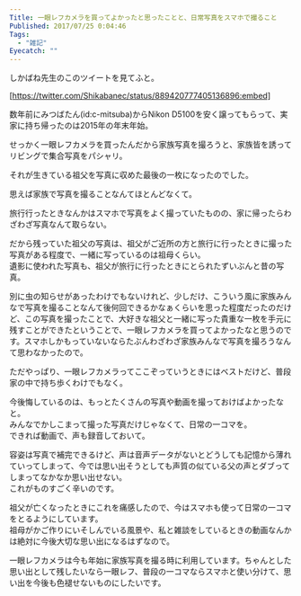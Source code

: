 ```yaml
---
Title: 一眼レフカメラを買ってよかったと思ったことと、日常写真をスマホで撮ること
Published: 2017/07/25 0:04:46
Tags:
  - "雑記"
Eyecatch: ""
---
```

しかばね先生のこのツイートを見てふと。  

[https://twitter.com/Shikabanec/status/889420777405136896:embed]


数年前にみつばたん(id:c-mitsuba)からNikon D5100を安く譲ってもらって、実家に持ち帰ったのは2015年の年末年始。  

せっかく一眼レフカメラを買ったんだから家族写真を撮ろうと、家族皆を誘ってリビングで集合写真をパシャリ。  

それが生きている祖父を写真に収めた最後の一枚になったのでした。  

思えば家族で写真を撮ることなんてほとんどなくて。  

旅行行ったときなんかはスマホで写真をよく撮っていたものの、家に帰ったらわざわざ写真なんて取らない。  


だから残っていた祖父の写真は、祖父がご近所の方と旅行に行ったときに撮った写真がある程度で、一緒に写っているのは祖母くらい。  
遺影に使われた写真も、祖父が旅行に行ったときにとられたずいぶんと昔の写真。  

別に虫の知らせがあったわけでもないけれど、少しだけ、こういう風に家族みんなで写真を撮ることなんて後何回できるかなぁくらいを思った程度だったのだけど、この写真を撮ったことで、大好きな祖父と一緒に写った貴重な一枚を手元に残すことができたということで、一眼レフカメラを買ってよかったなと思うのです。スマホしかもっていないならたぶんわざわざ家族みんなで写真を撮ろうなんて思わなかったので。  



ただやっぱり、一眼レフカメラってここぞっていうときにはベストだけど、普段家の中で持ち歩くわけでもなく。  

今後悔しているのは、もっとたくさんの写真や動画を撮っておけばよかったなと。  
みんなでかしこまって撮った写真だけじゃなくて、日常の一コマを。  
できれば動画で、声も録音しておいて。  

容姿は写真で補完できるけど、声は音声データがないとどうしても記憶から薄れていってしまって、今では思い出そうとしても声質の似ている父の声とダブってしまってなかなか思い出せない。  
これがものすごく辛いのです。  

祖父が亡くなったときにこれを痛感したので、今はスマホも使って日常の一コマをとるようにしています。  
祖母がかご作りにいそしんでいる風景や、私と雑談をしているときの動画なんかは絶対に今後大切な思い出になるはずなので。  

一眼レフカメラは今も年始に家族写真を撮る時に利用しています。ちゃんとした思い出として残したいなら一眼レフ、普段の一コマならスマホと使い分けて、思い出を今後も色褪せないものにしたいです。    
